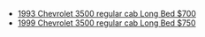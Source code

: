 - [1993 Chevrolet 3500 regular cab Long Bed $700](https://www.facebook.com/marketplace/item/1013352640677564)
- [1999 Chevrolet 3500 regular cab Long Bed $750](https://www.facebook.com/marketplace/item/1758728738010234)
